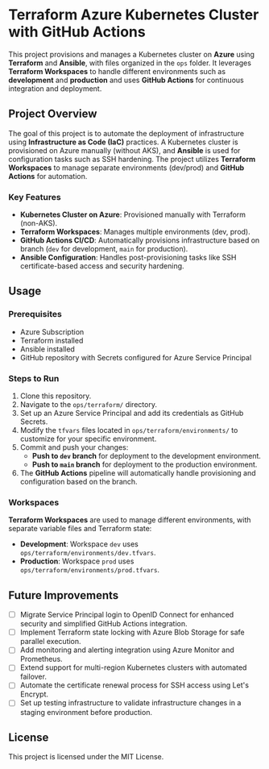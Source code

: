 # Terraform Azure Kubernetes Cluster with GitHub Actions

This project provisions and manages a Kubernetes cluster on **Azure** using **Terraform** and **Ansible**, with files organized in the `ops` folder. It leverages **Terraform Workspaces** to handle different environments such as **development** and **production** and uses **GitHub Actions** for continuous integration and deployment.

## Project Overview

The goal of this project is to automate the deployment of infrastructure using **Infrastructure as Code (IaC)** practices. A Kubernetes cluster is provisioned on Azure manually (without AKS), and **Ansible** is used for configuration tasks such as SSH hardening. The project utilizes **Terraform Workspaces** to manage separate environments (dev/prod) and **GitHub Actions** for automation.

### Key Features

- **Kubernetes Cluster on Azure**: Provisioned manually with Terraform (non-AKS).
- **Terraform Workspaces**: Manages multiple environments (dev, prod).
- **GitHub Actions CI/CD**: Automatically provisions infrastructure based on branch (`dev` for development, `main` for production).
- **Ansible Configuration**: Handles post-provisioning tasks like SSH certificate-based access and security hardening.

## Usage

### Prerequisites

- Azure Subscription
- Terraform installed
- Ansible installed
- GitHub repository with Secrets configured for Azure Service Principal

### Steps to Run

1. Clone this repository.
2. Navigate to the `ops/terraform/` directory.
3. Set up an Azure Service Principal and add its credentials as GitHub Secrets.
4. Modify the `tfvars` files located in `ops/terraform/environments/` to customize for your specific environment.
5. Commit and push your changes:
   - **Push to `dev` branch** for deployment to the development environment.
   - **Push to `main` branch** for deployment to the production environment.
6. The **GitHub Actions** pipeline will automatically handle provisioning and configuration based on the branch.

### Workspaces

**Terraform Workspaces** are used to manage different environments, with separate variable files and Terraform state:

- **Development**: Workspace `dev` uses `ops/terraform/environments/dev.tfvars`.
- **Production**: Workspace `prod` uses `ops/terraform/environments/prod.tfvars`.

## Future Improvements

- [ ] Migrate Service Principal login to OpenID Connect for enhanced security and simplified GitHub Actions integration.
- [ ] Implement Terraform state locking with Azure Blob Storage for safe parallel execution.
- [ ] Add monitoring and alerting integration using Azure Monitor and Prometheus.
- [ ] Extend support for multi-region Kubernetes clusters with automated failover.
- [ ] Automate the certificate renewal process for SSH access using Let's Encrypt.
- [ ] Set up testing infrastructure to validate infrastructure changes in a staging environment before production.

## License

This project is licensed under the MIT License.
